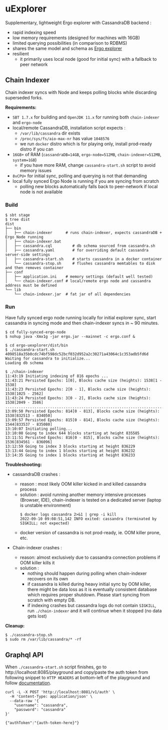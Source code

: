# uExplorer

Supplementary, lightweight Ergo explorer with CassandraDB backend :
  - rapid indexing speed
  - low memory requirements (designed for machines with 16GB)
  - limited querying possibilities (in comparison to RDBMS)
  - shares the same model and schema as [Ergo explorer](https://github.com/ergoplatform/explorer-backend)
  - resilient
    - it primarily uses local node (good for initial sync) with a fallback to peer network

## Chain Indexer

Chain indexer syncs with Node and keeps polling blocks while discarding superseded forks.

**Requirements:**
  - `SBT 1.7.x` for building and `OpenJDK 11.x` for running both `chain-indexer` and `ergo-node`
  - local/remote CassandraDB, installation script expects :
      - `/var/lib/cassandra` dir exists
      - `/proc/sys/fs/aio-max-nr` has value `1048576`
      - we run `docker` distro which is for playing only, install prod-ready distro if you can
  - `16GB+` of RAM (`cassandraDB=14GB`, `ergo-node=512MB`, `chain-indexer=512MB`, `system=1GB`)
      - if you have more RAM, change `cassandra-start.sh` script to avoid memory issues
  - `8vCPU+` for initial sync, polling and querying is not that demanding
  - local fully synced Ergo Node is running if you are syncing from scratch
      - polling new blocks automatically falls back to peer-network if local node is not available

### Build

```
$ sbt stage
$ tree dist
dist
├── bin
│   ├── chain-indexer      # runs chain-indexer, expects cassandraDB + Ergo Node running
│   ├── chain-indexer.bat
│   ├── cassandra.cql         # db schema sourced from cassandra.sh
│   ├── cassandra.yaml        # for overriding default cassandra server-side settings
│   ├── cassandra-start.sh    # starts cassandra in a docker container
│   └── cassandra-stop.sh     # flushes cassandra memtables to disk and then removes container
├── conf
│   ├── application.ini    # memory settings (default well tested)
│   └── chain-indexer.conf # local/remote ergo node and cassandra address must be defined
└── lib
    └── chain-indexer.jar  # fat jar of all dependencies
```

### Run

Have fully synced ergo node running locally for initial explorer sync,
start cassandra in syncing mode and then chain-indexer syncs in ~ 90 minutes.
```
$ cd fully-synced-ergo-node
$ nohup java -Xmx1g -jar ergo.jar --mainnet -c ergo.conf &

$ cd ergo-uexplorer/dist/bin
$ ./cassandra-start.sh
4098518a35b0cdc74bf598dc52bcf032d952a2c30271a43064c1c353adb5fd6d
Waiting for cassandra to initialize...
Loading db schema

$ ./chain-indexer
11:43:19 Initiating indexing of 816 epochs ...
11:43:21 Persisted Epochs: 1[0], Blocks cache size (heights): 1538[1 - 1538]
11:43:23 Persisted Epochs: 2[0 - 1], Blocks cache size (heights): 1538[1025 - 2562]
11:43:24 Persisted Epochs: 3[0 - 2], Blocks cache size (heights): 1538[2049 - 3586]
.......................................................................
13:09:50 Persisted Epochs: 814[0 - 813], Blocks cache size (heights): 1538[832513 - 834050]
13:09:57 Persisted Epochs: 815[0 - 814], Blocks cache size (heights): 1544[833537 - 835080]
13:10:07 Initiating polling...
13:10:08 Going to index 644 blocks starting at height 835585
13:11:51 Persisted Epochs: 816[0 - 815], Blocks cache size (heights): 1536[834561 - 836096]
13:12:59 Going to index 3 blocks starting at height 836229
13:13:44 Going to index 1 blocks starting at height 836232
13:14:35 Going to index 1 blocks starting at height 836233
```

**Troubleshooting:**

-  cassandraDB crashes :
    - reason : most likely OOM killer kicked in and killed cassandra process
    - solution : avoid running another memory intensive processes (Browser, IDE),
                 chain-indexer is tested on a dedicated server (laptop is unstable environment)
        ```
        $ docker logs cassandra 2>&1 | grep -i kill
        2022-09-10 09:08:51,142 INFO exited: cassandra (terminated by SIGKILL; not expected)
        ```
    - docker version of cassandra is not prod-ready, ie. OOM killer prone, etc.

- Chain-indexer crashes :
    - reason: almost exclusively due to cassandra connection problems if OOM killer kills it
    - solution :
        - nothing should happen during polling when chain-indexer recovers on its own
        - if cassandra is killed during heavy initial sync by OOM killer,
          there might be data loss as it is eventually consistent database
          which requires proper shutdown. Please start syncing from scratch with empty DB.
        - if indexing crashes but cassandra logs do not contain `SIGKILL`,
          run `./chain-indexer` and it will continue when it stopped (no data gets lost)

**Cleanup:**
```
$ ./cassandra-stop.sh
$ sudo rm /var/lib/cassandra/* -rf
```

## Graphql API

When `./cassandra-start.sh` script finishes, go to http://localhost:8085/playground and
copy/paste the auth token from following snippet to `HTTP HEADERS` at bottom-left of the playground
and follow [documentation](https://stargate.io/docs/latest/develop/graphql.html).

```
curl -L -X POST 'http://localhost:8081/v1/auth' \
  -H 'Content-Type: application/json' \
  --data-raw '{
    "username": "cassandra",
    "password": "cassandra"
}'
```
```
{"authToken":"{auth-token-here}"}
```